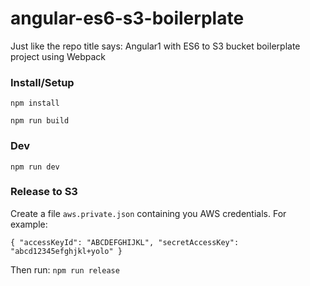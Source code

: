 # angular-es6-s3-boilerplate
Just like the repo title says: Angular1 with ES6 to S3 bucket boilerplate project using Webpack

### Install/Setup
`npm install`

`npm run build`

### Dev
`npm run dev`

### Release to S3
Create a file `aws.private.json` containing you AWS credentials. For example:

`{
"accessKeyId": "ABCDEFGHIJKL",
"secretAccessKey": "abcd12345efghjkl+yolo"
}`

Then run:
`npm run release`
